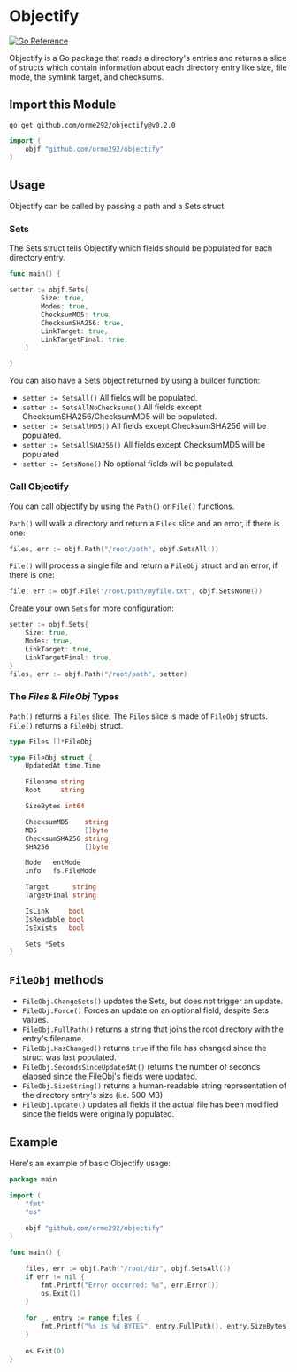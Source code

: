 # Objectify

[![Go Reference](https://pkg.go.dev/badge/github.com/orme292/objectify.svg)](https://pkg.go.dev/github.com/orme292/objectify@v0.3.1)

Objectify is a Go package that reads a directory's entries and returns a slice of structs which contain information
about each directory entry like size, file mode, the symlink target, and checksums.

## Import this Module

```shell
go get github.com/orme292/objectify@v0.2.0
```

```go
import (
    objf "github.com/orme292/objectify"
)
```

## Usage

Objectify can be called by passing a path and a Sets struct.

### Sets

The Sets struct tells Objectify which fields should be populated for each directory entry.

```go
func main() {

setter := objf.Sets{
        Size: true,
        Modes: true,
        ChecksumMD5: true,
        ChecksumSHA256: true,
        LinkTarget: true,
        LinkTargetFinal: true,
    }

}
```

You can also have a Sets object returned by using a builder function:
- `setter := SetsAll()` All fields will be populated.
- `setter := SetsAllNoChecksums()` All fields except ChecksumSHA256/ChecksumMD5 will be populated.
- `setter := SetsAllMD5()` All fields except ChecksumSHA256 will be populated.
- `setter := SetsAllSHA256()` All fields except ChecksumMD5 will be populated
- `setter := SetsNone()` No optional fields will be populated.

### Call Objectify

You can call objectify by using the `Path()` or `File()` functions. 

`Path()` will walk a directory and return a `Files` slice and an error, if there is one:
```go
files, err := objf.Path("/root/path", objf.SetsAll())
```

`File()` will process a single file and return a `FileObj` struct and an error, if there is one:
```go
file, err := objf.File("/root/path/myfile.txt", objf.SetsNone())
```

Create your own `Sets` for more configuration:
```go
setter := objf.Sets{
    Size: true,
    Modes: true,
    LinkTarget: true,
    LinkTargetFinal: true,
}
files, err := objf.Path("/root/path", setter)
```

### The *Files* & *FileObj* Types

`Path()` returns a `Files` slice. The `Files` slice is made of `FileObj` structs.
`File()` returns a `FileObj` struct.

```go
type Files []*FileObj
```
```go
type FileObj struct {
    UpdatedAt time.Time

    Filename string
    Root     string

    SizeBytes int64

    ChecksumMD5    string
    MD5            []byte
    ChecksumSHA256 string
    SHA256         []byte

    Mode   entMode
    info   fs.FileMode

    Target      string
    TargetFinal string

    IsLink     bool
    IsReadable bool
    IsExists   bool

    Sets *Sets
}
```

## `FileObj` methods

- `FileObj.ChangeSets()` updates the Sets, but does not trigger an update.
- `FileObj.Force()` Forces an update on an optional field, despite Sets values.
- `FileObj.FullPath()` returns a string that joins the root directory with the entry's filename.
- `FileObj.HasChanged()` returns `true` if the file has changed since the struct was last populated.
- `FileObj.SecondsSinceUpdatedAt()` returns the number of seconds elapsed since the FileObj's fields were updated.
- `FileObj.SizeString()` returns a human-readable string representation of the directory entry's size (i.e. 500 MB)
- `FileObj.Update()` updates all fields if the actual file has been modified since the fields were originally populated.

## Example

Here's an example of basic Objectify usage:

```go
package main

import (
    "fmt"
    "os"
    
    objf "github.com/orme292/objectify"
)

func main() {

    files, err := objf.Path("/root/dir", objf.SetsAll())
    if err != nil {
        fmt.Printf("Error occurred: %s", err.Error())
        os.Exit(1)
    }
    
    for _, entry := range files {
        fmt.Printf("%s is %d BYTES", entry.FullPath(), entry.SizeBytes)
    }
    
    os.Exit(0)
}

```
